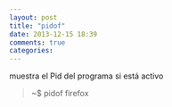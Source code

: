 ```yaml
---
layout: post
title: "pidof"
date: 2013-12-15 18:39
comments: true
categories: 
---
```

muestra el Pid del programa si está activo

>~$ pidof firefox

